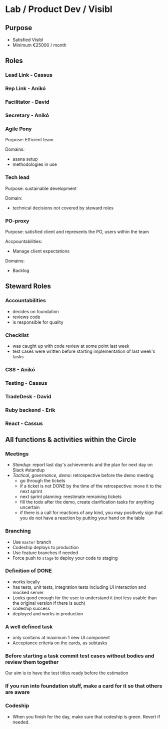 # Lab / Product Dev / Visibl
## Purpose
 - Satisfied Visibl
 - Minimum €25000 / month

## Roles

### Lead Link - Cassus
### Rep Link - Anikó
### Facilitator - David
### Secretary - Anikó

### Agile Pony

Purpose: Efficient team

Domains:
- asana setup
- methodologies in use

### Tech lead

Purpose: sustainable development

Domain:
 - technical decisions not covered by steward roles
 
### PO-proxy

Purpose: satisfied client and represents the PO, users within the team

Accpountabilities:
 - Manage client expectations

Domains:
 - Backlog

## Steward Roles

### Accountabilities
- decides on foundation
- reviews code
- is responsible for quality

### Checklist
- was caught up with code review at some point last week
- test cases were written before starting implementation of last week's tasks

### CSS - Anikó
### Testing - Cassus
### TradeDesk - David
### Ruby backend - Erik
### React - Cassus

## All functions & activities within the Circle

### Meetings
- _Standup_: report last day's achievments and the plan for next day on Slack #standup
- _Tactical, governance, demo_: retrospective before the demo meeting
  - go through the tickets
  - if a ticket is not DONE by the time of the retrospective:
    move it to the next sprint
  - next sprint planning: reestimate remaining tickets
  - fill the todo after the demo, create clarification tasks for anything uncertain
  - if there is a call for reactions of any kind, you may positively sign that you do not have a reaction by putting your hand on the table

### Branching
- Use `master` branch
- Codeship deploys to production
- Use feature branches if needed
- Force push to `stage` to deploy your code to staging

### Definition of DONE
- works locally
- has tests, unit tests, integration tests including UI interaction and mocked server
- Looks good enough for the user to understand it (not less usable than the original version if there is such)
- codeship success
- deployed and works in production

### A well defined task
- only contains at maximum 1 new UI component
- Acceptance criteria on the cards, as subtasks

### Before starting a task commit test cases without bodies and review them together
Our aim is to have the test titles ready before the estimation

### If you run into foundation stuff, make a card for it so that others are aware

### Codeship
- When you finish for the day, make sure that codeship is green. Revert if needed.


